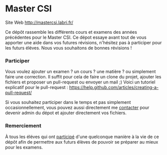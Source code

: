 # Master CSI

Site Web http://mastercsi.labri.fr/ <br />

Ce dépôt rassemble les différents cours et examens des années précédentes pour le Master CSI. Ce dépot essaye avant tout de vous apporter une aide dans vos futures révisions, n'hésitez pas à participer pour les futurs éléves. 
Nous vous souhaitons de bonnes révisions ! 

### Participer 

Vous voulez ajouter un examen ? un cours ? une matière ? ou simplement faire une correction.
Il suffit pour cela de faire un clone du projet, ajouter les fichiers et proposer un pull-request ou envoyer un mail ;)
Voici un tutoriel explicatif pour le pull-request : https://help.github.com/articles/creating-a-pull-request/

Si vous souhaitez participer dans le temps et pas simplement occasionnellement, vous pouvez aussi directement me [contacter](https://github.com/mpgn) pour devenir admin du dépot et ajouter directement vos fichiers. 

### Remerciement

À tous les éléves qui ont [participé](https://github.com/mpgn/astudiaeth/graphs/contributors) d'une quelconque manière à la vie de ce dépôt afin de permettre aux futurs élèves de pouvoir se préparer au mieux pour les examens.


